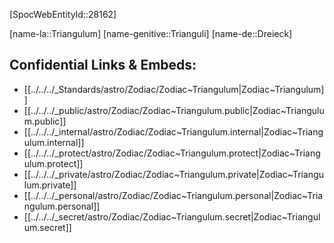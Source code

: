 ﻿---
confidential: public
isDeleted: false
isReadOnly: false
tags:
- astro/Zodiac
type: Zodiac
---

[SpocWebEntityId::28162]



[name-la::Triangulum]
[name-genitive::Trianguli]
[name-de::Dreieck]


## Confidential Links & Embeds: 
- [[../../../_Standards/astro/Zodiac/Zodiac~Triangulum|Zodiac~Triangulum]] 
- [[../../../_public/astro/Zodiac/Zodiac~Triangulum.public|Zodiac~Triangulum.public]] 
- [[../../../_internal/astro/Zodiac/Zodiac~Triangulum.internal|Zodiac~Triangulum.internal]] 
- [[../../../_protect/astro/Zodiac/Zodiac~Triangulum.protect|Zodiac~Triangulum.protect]] 
- [[../../../_private/astro/Zodiac/Zodiac~Triangulum.private|Zodiac~Triangulum.private]] 
- [[../../../_personal/astro/Zodiac/Zodiac~Triangulum.personal|Zodiac~Triangulum.personal]] 
- [[../../../_secret/astro/Zodiac/Zodiac~Triangulum.secret|Zodiac~Triangulum.secret]] 
